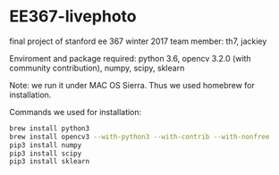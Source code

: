 # EE367-livephoto

final project of stanford ee 367 winter 2017
team member: th7, jackiey

Enviroment and package required:
python 3.6, opencv 3.2.0 (with community contribution), numpy, scipy, sklearn

Note: we run it under MAC OS Sierra. Thus we used homebrew for installation.

Commands we used for installation:

```bash
brew install python3
brew install opencv3 --with-python3 --with-contrib --with-nonfree
pip3 install numpy
pip3 install scipy
pip3 install sklearn
```
